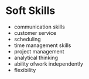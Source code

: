#	Soft Skills


+ communication skills
+ customer service
+ scheduling
+ time management skills
+ project management
+ analytical thinking
+ ability ofwork independently
+ flexibility
